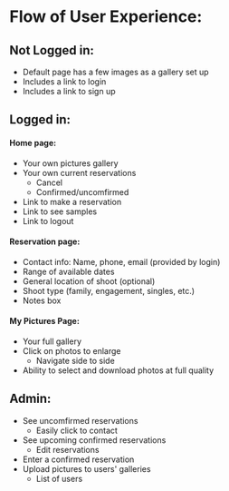 # Flow of User Experience:
## Not Logged in:
- Default page has a few images as a gallery set up
- Includes a link to login
- Includes a link to sign up
## Logged in:
#### Home page:
- Your own pictures gallery
- Your own current reservations
    - Cancel
    - Confirmed/uncomfirmed
- Link to make a reservation
- Link to see samples
- Link to logout
#### Reservation page:
- Contact info: Name, phone, email (provided by login)
- Range of available dates
- General location of shoot (optional)
- Shoot type (family, engagement, singles, etc.)
- Notes box
#### My Pictures Page:
- Your full gallery
- Click on photos to enlarge
    - Navigate side to side
- Ability to select and download photos at full quality
## Admin:
- See uncomfirmed reservations
    - Easily click to contact
- See upcoming confirmed reservations
    - Edit reservations
- Enter a confirmed reservation
- Upload pictures to users' galleries
    - List of users
